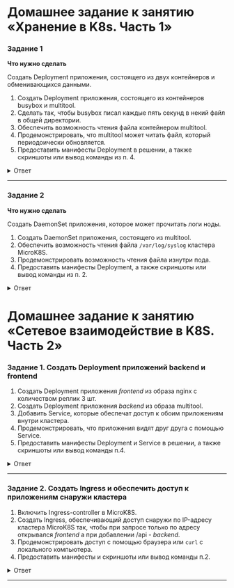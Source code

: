 # Домашнее задание к занятию «Хранение в K8s. Часть 1»

### Задание 1 

**Что нужно сделать**

Создать Deployment приложения, состоящего из двух контейнеров и обменивающихся данными.

1. Создать Deployment приложения, состоящего из контейнеров busybox и multitool.
2. Сделать так, чтобы busybox писал каждые пять секунд в некий файл в общей директории.
3. Обеспечить возможность чтения файла контейнером multitool.
4. Продемонстрировать, что multitool может читать файл, который периодоически обновляется.
5. Предоставить манифесты Deployment в решении, а также скриншоты или вывод команды из п. 4.

<details>
<summary>Ответ</summary>
<br>   

[deployment_share](/deployment_share.yaml)   

````  
netology@microk8s:~$ kubectl exec -it  backend-74c66f486d-bjvcc -c multitool sh
kubectl exec [POD] [COMMAND] is DEPRECATED and will be removed in a future version. Use kubectl exec [POD] -- [COMMAND] instead.
/ # ls
bin     certs   dev     docker  etc     home    lib     media   mnt     opt     proc    root    run     sbin    srv     sys     tmp     usr     var
/ # cd opt/
/opt # ls
success.txt
/opt # tail -f success.txt 
Success!
Success!
Success!
Success!
Success!
Success!
Success!
Success!
Success!
Success!
Success!
Success!
^C
/opt # tail -f success.txt 
Success!
Success!
Success!
Success!
Success!
Success!
Success!
Success!
Success!
Success!
Success!
Success!
Success!
Success!
Success!
Success!
^C
/opt # 

````   

</details>   



------

### Задание 2

**Что нужно сделать**

Создать DaemonSet приложения, которое может прочитать логи ноды.

1. Создать DaemonSet приложения, состоящего из multitool.
2. Обеспечить возможность чтения файла `/var/log/syslog` кластера MicroK8S.
3. Продемонстрировать возможность чтения файла изнутри пода.
4. Предоставить манифесты Deployment, а также скриншоты или вывод команды из п. 2.

<details>
<summary>Ответ</summary>
<br>   

[deployment_deamonset](/deployment_deamonset.yaml)   

````  
netology@microk8s:~$ kubectl exec -it deamon-lxnvd sh
kubectl exec [POD] [COMMAND] is DEPRECATED and will be removed in a future version. Use kubectl exec [POD] -- [COMMAND] instead.
/ # cat /share/syslog | grep "Created slice User"
Nov  9 03:35:06 microk8s kernel: [    5.128803] systemd[1]: Created slice User and Session Slice.
Nov  9 03:35:28 microk8s systemd[1]: Created slice User Slice of UID 1000.
Nov  9 03:35:28 microk8s systemd[1039]: Created slice User Application Slice.


````   

</details>   
































# Домашнее задание к занятию «Сетевое взаимодействие в K8S. Часть 2»

### Задание 1. Создать Deployment приложений backend и frontend

1. Создать Deployment приложения _frontend_ из образа nginx с количеством реплик 3 шт.
2. Создать Deployment приложения _backend_ из образа multitool. 
3. Добавить Service, которые обеспечат доступ к обоим приложениям внутри кластера. 
4. Продемонстрировать, что приложения видят друг друга с помощью Service.
5. Предоставить манифесты Deployment и Service в решении, а также скриншоты или вывод команды п.4.

<details>
<summary>Ответ</summary>
<br>   

[deployment_backend](/deployment_share.yaml)   
[deployment_frontend](/deployment_deamonset.yaml)   
[service_frontend](/service_frontend.yaml)   
[service_backend](/service_backend.yaml)   

````  
netology@mickrok8s:~$ kubectl get -n ingress  pods
NAME                                      READY   STATUS    RESTARTS   AGE
backend-6c8867d7fc-pghf9                  1/1     Running   0          18m
frontend-cbdccf466-mdzzq                  1/1     Running   0          17m
frontend-cbdccf466-fr4ql                  1/1     Running   0          17m
frontend-cbdccf466-k9h88                  1/1     Running   0          17m

````   
В поде с образом nginx не установлен curl , проверям с пода с multitool
````
netology@mickrok8s:~$ kubectl exec -n ingress frontend-cbdccf466-mdzzq -it /bin/sh
kubectl exec [POD] [COMMAND] is DEPRECATED and will be removed in a future version. Use kubectl exec [POD] -- [COMMAND] instead.
# curl  
/bin/sh: 1: curl: not found

netology@mickrok8s:~$ kubectl exec -n ingress backend-6c8867d7fc-pghf9 -it /bin/sh
kubectl exec [POD] [COMMAND] is DEPRECATED and will be removed in a future version. Use kubectl exec [POD] -- [COMMAND] instead.
/ # curl frontend
<!DOCTYPE html>
<html>
<head>
<title>Welcome to nginx!</title>
<style>
    body {
        width: 35em;
        margin: 0 auto;
        font-family: Tahoma, Verdana, Arial, sans-serif;
    }
</style>
</head>
<body>
<h1>Welcome to nginx!</h1>
<p>If you see this page, the nginx web server is successfully installed and
working. Further configuration is required.</p>

<p>For online documentation and support please refer to
<a href="http://nginx.org/">nginx.org</a>.<br/>
Commercial support is available at
<a href="http://nginx.com/">nginx.com</a>.</p>

<p><em>Thank you for using nginx.</em></p>
</body>
</html>

````   
Проверям оба сервиса с временного пода   

````
netology@mickrok8s:~$ kubectl run mycurlpod --image=wbitt/network-multitool -i --tty --rm -- sh
If you don't see a command prompt, try pressing enter.
/ # curl frontend
<!DOCTYPE html>
<html>
<head>
<title>Welcome to nginx!</title>
<style>
    body {
        width: 35em;
        margin: 0 auto;
        font-family: Tahoma, Verdana, Arial, sans-serif;
    }
</style>
</head>
<body>
<h1>Welcome to nginx!</h1>
<p>If you see this page, the nginx web server is successfully installed and
working. Further configuration is required.</p>

<p>For online documentation and support please refer to
<a href="http://nginx.org/">nginx.org</a>.<br/>
Commercial support is available at
<a href="http://nginx.com/">nginx.com</a>.</p>

<p><em>Thank you for using nginx.</em></p>
</body>
</html>
/ # curl backend
WBITT Network MultiTool (with NGINX) - backend-6c8867d7fc-h9bdz - 10.1.233.8 - HTTP: 80 , HTTPS: 443 . (Formerly praqma/network-multitool)

````   

</details>   

------

### Задание 2. Создать Ingress и обеспечить доступ к приложениям снаружи кластера

1. Включить Ingress-controller в MicroK8S.
2. Создать Ingress, обеспечивающий доступ снаружи по IP-адресу кластера MicroK8S так, чтобы при запросе только по адресу открывался _frontend_ а при добавлении /api - _backend_.
3. Продемонстрировать доступ с помощью браузера или `curl` с локального компьютера.
4. Предоставить манифесты и скриншоты или вывод команды п.2.

<details>
<summary>Ответ</summary>
<br>   

[ingress](/ingress.yaml)   

Включаем ingress в MicroK8s
````  
netology@mickrok8s:~$ sudo microk8s enable ingress
Infer repository core for addon ingress
Enabling Ingress
ingressclass.networking.k8s.io/public created
ingressclass.networking.k8s.io/nginx created
namespace/ingress created
serviceaccount/nginx-ingress-microk8s-serviceaccount created
clusterrole.rbac.authorization.k8s.io/nginx-ingress-microk8s-clusterrole created
role.rbac.authorization.k8s.io/nginx-ingress-microk8s-role created
clusterrolebinding.rbac.authorization.k8s.io/nginx-ingress-microk8s created
rolebinding.rbac.authorization.k8s.io/nginx-ingress-microk8s created
configmap/nginx-load-balancer-microk8s-conf created
configmap/nginx-ingress-tcp-microk8s-conf created
configmap/nginx-ingress-udp-microk8s-conf created
daemonset.apps/nginx-ingress-microk8s-controller created
Ingress is enabled


````   
Проверяем доступ с помощью curl с локального ПК   

````   
➜  devops-netology git:(k8s_dz5) ✗ curl 130.193.53.216/api
WBITT Network MultiTool (with NGINX) - backend-6c8867d7fc-pghf9 - 10.1.233.12 - HTTP: 80 , HTTPS: 443 . (Formerly praqma/network-multitool)
➜  devops-netology git:(k8s_dz5) ✗ curl 130.193.53.216    
<!DOCTYPE html>
<html>
<head>
<title>Welcome to nginx!</title>
<style>
    body {
        width: 35em;
        margin: 0 auto;
        font-family: Tahoma, Verdana, Arial, sans-serif;
    }
</style>
</head>
<body>
<h1>Welcome to nginx!</h1>
<p>If you see this page, the nginx web server is successfully installed and
working. Further configuration is required.</p>

<p>For online documentation and support please refer to
<a href="http://nginx.org/">nginx.org</a>.<br/>
Commercial support is available at
<a href="http://nginx.com/">nginx.com</a>.</p>

<p><em>Thank you for using nginx.</em></p>
</body>
</html>

````   

</details>   

------   